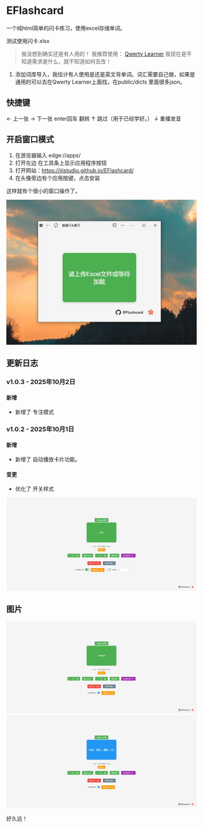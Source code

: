 # EFlashcard

一个纯html简单的闪卡练习，使用excel存储单词。

测试使用闪卡.xlsx

> 我没想到确实还是有人用的！
> 我推荐使用： [Qwerty Learner](https://github.com/RealKai42/qwerty-learner)
> 我现在是不知道需求是什么，就不知道如何去改！

1. 添加词库导入，我估计有人使用是还是英文背单词。词汇需要自己做，如果是通用的可以去在Qwerty Learner上面找，在public/dicts 里面很多json。

## 快捷键

← 上一张
→ 下一张
enter回车 翻转
↑ 跳过（用于已经学好。）
↓ 重播发音

## 开启窗口模式

1. 在游览器输入 edge://apps/
2. 打开左边 在工具条上显示应用程序按钮
3. 打开网站：https://iiistudio.github.io/EFlashcard/
4. 在头像旁边有个应用按键，点击安装

这样就有个很小的窗口操作了。

![](./image/4.jpg)

## 更新日志

### v1.0.3 - 2025年10月2日

#### 新增
- 新增了 专注模式

### v1.0.2 - 2025年10月1日

#### 新增
- 新增了 自动播放卡片功能。

#### 变更
- 优化了 开关样式

![](./image/3.jpg)
## 图片

![](./image/1.jpg)
![](./image/2.jpg)

好久远！
